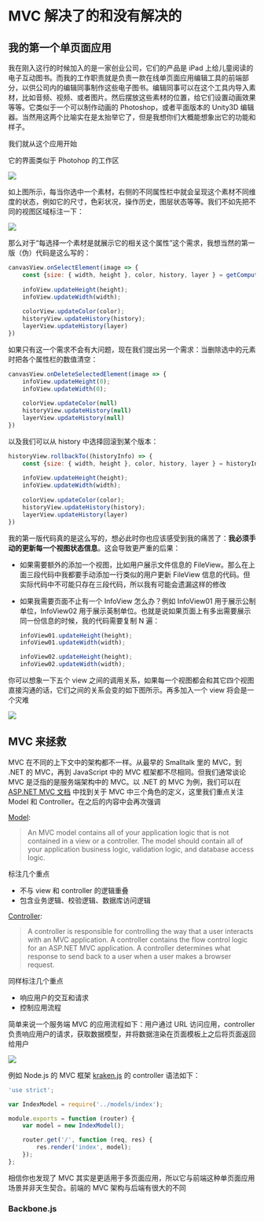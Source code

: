 # MVC 解决了的和没有解决的

## 我的第一个单页面应用

我在刚入这行的时候加入的是一家创业公司，它们的产品是 iPad 上给儿童阅读的电子互动图书。而我的工作职责就是负责一款在线单页面应用编辑工具的前端部分，以供公司内的编辑同事制作这些电子图书。编辑同事可以在这个工具内导入素材，比如音频、视频、或者图片。然后摆放这些素材的位置，给它们设置动画效果等等。它类似于一个可以制作动画的 Photoshop，或者平面版本的 Unity3D 编辑器。当然用这两个比喻实在是太抬举它了，但是我想你们大概能想象出它的功能和样子。

我们就从这个应用开始

它的界面类似于 Photohop 的工作区

![](./images/fe_arch_002_mvc_solved/adobe-photoshop.png)

如上图所示，每当你选中一个素材，右侧的不同属性栏中就会呈现这个素材不同维度的状态，例如它的尺寸，色彩状况，操作历史，图层状态等等。我们不如先把不同的视图区域标注一下：

![](./images/fe_arch_002_mvc_solved/photoshop-layout.png)

那么对于“每选择一个素材是就展示它的相关这个属性”这个需求，我想当然的第一版（伪）代码是这么写的：

```javascript
canvasView.onSelectElement(image => {
    const {size: { width, height }, color, history, layer } = getComputedStyle(image);
    
    infoView.updateHeight(height);
    infoView.updateWidth(width);
    
    colorView.updateColor(color);
    historyView.updateHistory(history);
    layerView.updateHistory(layer)
})
```

如果只有这一个需求不会有大问题，现在我们提出另一个需求：当删除选中的元素时把各个属性栏的数值清空：

```javascript
canvasView.onDeleteSelectedElement(image => {
    infoView.updateHeight(0);
    infoView.updateWidth(0);
    
    colorView.updateColor(null)
    historyView.updateHistory(null)
    layerView.updateHistory(null)
})
```

以及我们可以从 history 中选择回滚到某个版本：

```javascript
historyView.rollbackTo((historyInfo) => {
   	const {size: { width, height }, color, history, layer } = historyInfo;
    
    infoView.updateHeight(height);
    infoView.updateWidth(width);
    
    colorView.updateColor(color);
    historyView.updateHistory(history);
    layerView.updateHistory(layer)
})
```

我的第一版代码真的是这么写的，想必此时你也应该感受到我的痛苦了：**我必须手动的更新每一个视图状态信息**。这会导致更严重的后果：

- 如果需要额外的添加一个视图，比如用户展示文件信息的 FileView。那么在上面三段代码中我都要手动添加一行类似的用户更新 FileView 信息的代码。但实际代码中不可能只存在三段代码，所以我有可能会遗漏这样的修改

- 如果我需要页面不止有一个 InfoView 怎么办？例如 InfoView01 用于展示公制单位，InfoView02 用于展示英制单位。也就是说如果页面上有多出需要展示同一份信息的时候，我的代码需要复制 N 遍：

  ```javascript
  infoView01.updateHeight(height);
  infoView01.updateWidth(width);
  
  infoView02.updateHeight(height);
  infoView02.updateWidth(width);
  ```

你可以想象一下五个 view 之间的调用关系，如果每一个视图都会和其它四个视图直接沟通的话，它们之间的关系会变的如下图所示。再多加入一个 view 将会是一个灾难

![](./images/fe_arch_002_mvc_solved/pentastar.jpg)

## MVC 来拯救

MVC 在不同的上下文中的架构都不一样。从最早的 Smalltalk 里的 MVC，到 .NET 的 MVC，再到 JavaScript 中的 MVC 框架都不尽相同。但我们通常谈论 MVC 是泛指的是服务端架构中的 MVC。以 .NET 的 MVC 为例，我们可以在 [ASP.NET MVC 文档](https://docs.microsoft.com/en-us/aspnet/mvc/overview/older-versions-1/overview/understanding-models-views-and-controllers-cs) 中找到关于 MVC 中三个角色的定义，这里我们重点关注 Model 和 Controller。在之后的内容中会再次强调

[Model](https://docs.microsoft.com/en-us/aspnet/mvc/overview/older-versions-1/overview/understanding-models-views-and-controllers-cs#understanding-models):

> An MVC model contains all of your application logic that is not contained in a view or a controller. The model should contain all of your application business logic, validation logic, and database access logic. 

标注几个重点

- 不与 view 和  controller 的逻辑重叠
- 包含业务逻辑、校验逻辑、数据库访问逻辑

[Controller](https://docs.microsoft.com/en-us/aspnet/mvc/overview/older-versions-1/overview/understanding-models-views-and-controllers-cs#understanding-controllers):

>A controller is responsible for controlling the way that a user interacts with an MVC application. A controller contains the flow control logic for an ASP.NET MVC application. A controller determines what response to send back to a user when a user makes a browser request.

同样标注几个重点

- 响应用户的交互和请求
- 控制应用流程

简单来说一个服务端 MVC 的应用流程如下：用户通过 URL 访问应用，controller 负责响应用户的请求，获取数据模型，并将数据渲染在页面模板上之后将页面返回给用户

![](./images/fe_arch_002_mvc_solved/mvc_flow_detail.png)

例如 Node.js 的 MVC 框架 [kraken.js](http://krakenjs.com/) 的 controller 语法如下：

```javascript
'use strict';

var IndexModel = require('../models/index');

module.exports = function (router) {
    var model = new IndexModel();

    router.get('/', function (req, res) {
        res.render('index', model);
    });
};
```

相信你也发现了 MVC 其实是更适用于多页面应用，所以它与前端这种单页面应用场景并非天生契合。前端的 MVC 架构与后端有很大的不同

### Backbone.js

